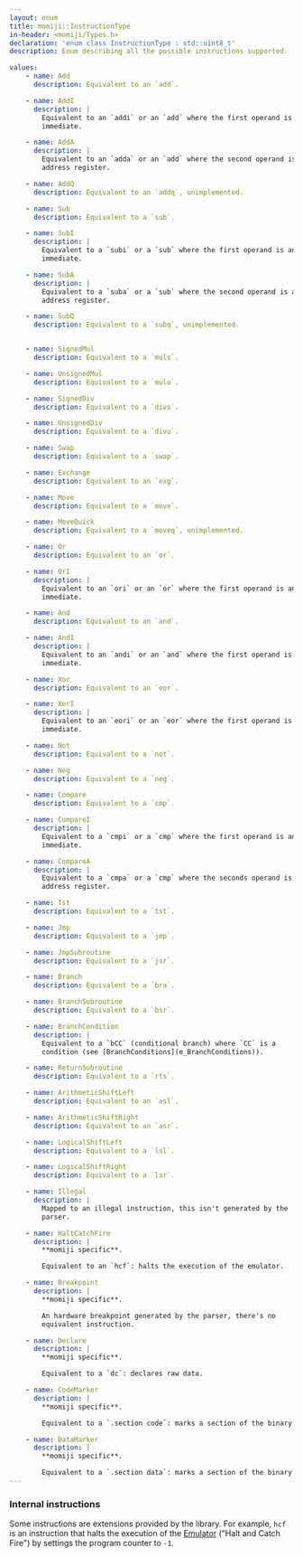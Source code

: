 ```yaml
---
layout: enum
title: momiji::InstructionType
in-header: <momiji/Types.h>
declaration: 'enum class InstructionType : std::uint8_t'
description: Enum describing all the possible instructions supported.

values:
    - name: Add
      description: Equivalent to an `add`.

    - name: AddI
      description: |
        Equivalent to an `addi` or an `add` where the first operand is an
        immediate.

    - name: AddA
      description: |
        Equivalent to an `adda` or an `add` where the second operand is an
        address register.

    - name: AddQ
      description: Equivalent to an `addq`, unimplemented.

    - name: Sub
      description: Equivalent to a `sub`.

    - name: SubI
      description: |
        Equivalent to a `subi` or a `sub` where the first operand is an
        immediate.

    - name: SubA
      description: |
        Equivalent to a `suba` or a `sub` where the second operand is an
        address register.

    - name: SubQ
      description: Equivalent to a `subq`, unimplemented.


    - name: SignedMul
      description: Equivalent to a `muls`.

    - name: UnsignedMul
      description: Equivalent to a `mulu`.

    - name: SignedDiv
      description: Equivalent to a `divs`.

    - name: UnsignedDiv
      description: Equivalent to a `divu`.

    - name: Swap
      description: Equivalent to a `swap`.

    - name: Exchange
      description: Equivalent to an `exg`.

    - name: Move
      description: Equivalent to a `move`.

    - name: MoveQuick
      description: Equivalent to a `moveq`, unimplemented.

    - name: Or
      description: Equivalent to an `or`.

    - name: OrI
      description: |
        Equivalent to an `ori` or an `or` where the first operand is an
        immediate.

    - name: And
      description: Equivalent to an `and`.

    - name: AndI
      description: |
        Equivalent to an `andi` or an `and` where the first operand is an
        immediate.

    - name: Xor
      description: Equivalent to an `eor`.

    - name: XorI
      description: |
        Equivalent to an `eori` or an `eor` where the first operand is an
        immediate.

    - name: Not
      description: Equivalent to a `not`.

    - name: Neg
      description: Equivalent to a `neg`.

    - name: Compare
      description: Equivalent to a `cmp`.

    - name: CompareI
      description: |
        Equivalent to a `cmpi` or a `cmp` where the first operand is an
        immediate.

    - name: CompareA
      description: |
        Equivalent to a `cmpa` or a `cmp` where the seconds operand is an
        address register.

    - name: Tst
      description: Equivalent to a `tst`.

    - name: Jmp
      description: Equivalent to a `jmp`.

    - name: JmpSubroutine
      description: Equivalent to a `jsr`.

    - name: Branch
      description: Equivalent to a `bra`.

    - name: BranchSubroutine
      description: Equivalent to a `bsr`.

    - name: BranchCondition
      description: |
        Equivalent to a `bCC` (conditional branch) where `CC` is a
        condition (see [BranchConditions](e_BranchConditions)).

    - name: ReturnSubroutine
      description: Equivalent to a `rts`.

    - name: ArithmeticShiftLeft
      description: Equivalent to an `asl`.

    - name: ArithmeticShiftRight
      description: Equivalent to an `asr`.

    - name: LogicalShiftLeft
      description: Equivalent to a `lsl`.

    - name: LogicalShiftRight
      description: Equivalent to a `lsr`.

    - name: Illegal
      description: |
        Mapped to an illegal instruction, this isn't generated by the
        parser.

    - name: HaltCatchFire
      description: |
        **momiji specific**.

        Equivalent to an `hcf`: halts the execution of the emulator.

    - name: Breakpoint
      description: |
        **momiji specific**.

        An hardware breakpoint generated by the parser, there's no
        equivalent instruction.

    - name: Declare
      description: |
        **momiji specific**.

        Equivalent to a `dc`: declares raw data.

    - name: CodeMarker
      description: |
        **momiji specific**.

        Equivalent to a `.section code`: marks a section of the binary as code.

    - name: DataMarker
      description: |
        **momiji specific**.

        Equivalent to a `.section data`: marks a section of the binary as data.
---
```


### Internal instructions

Some instructions are extensions provided by the library.
For example, `hcf` is an instruction that halts the execution of the
[Emulator](Emulator) ("Halt and Catch Fire") by settings the program counter to
`-1`.
